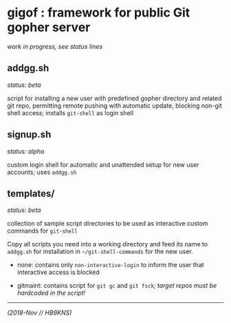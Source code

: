 # gigof : framework for public Git gopher server

*work in progress, see status lines*

## addgg.sh

*status: beta*

script for installing a new user with predefined gopher directory and
related git repo, permitting remote pushing with automatic update,
blocking non-git shell access; installs `git-shell` as login shell

## signup.sh

*status: alpha*

custom login shell for automatic and unattended setup for new user
accounts; uses `addgg.sh`

## templates/

*status: beta*

collection of sample script directories to be used
as interactive custom commands for `git-shell`

Copy all scripts you need into a working directory and feed its name
to `addgg.sh` for installation in `~/git-shell-commands` for the
new user.

+ none: contains only `non-interactive-login` to inform the
  user that interactive access is blocked
- gitmaint: contains script for `git gc` and `git fsck`;
  *target repos must be hardcoded in the script!*

---

*(2018-Nov // HB9KNS)*
